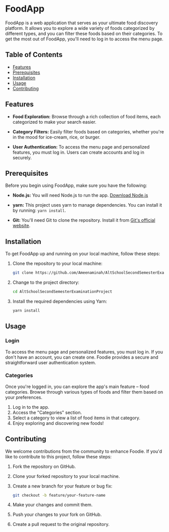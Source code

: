 # FoodApp

FoodApp is a web application that serves as your ultimate food discovery platform. It allows you to explore a wide variety of foods categorized by different types, and you can filter these foods based on their categories. To get the most out of FoodApp, you'll need to log in to access the menu page.

## Table of Contents

- [Features](#features)
- [Prerequisites](#prerequisites)
- [Installation](#installation)
- [Usage](#usage)
- [Contributing](#contributing)

## Features

- **Food Exploration:** Browse through a rich collection of food items, each categorized to make your search easier.

- **Category Filters:** Easily filter foods based on categories, whether you're in the mood for ice-cream, rice, or burger.

- **User Authentication:** To access the menu page and personalized features, you must log in. Users can create accounts and log in securely.

## Prerequisites


Before you begin using FoodApp, make sure you have the following:

- **Node.js:** You will need Node.js to run the app. [Download Node.js](https://nodejs.org/)

- **yarn:** This project uses yarn to manage dependencies. You can install it by running: `yarn install`.

- **Git:** You'll need Git to clone the repository. Install it from [Git's official website](https://git-scm.com/).

## Installation

To get FoodApp up and running on your local machine, follow these steps:

1. Clone the repository to your local machine:

   ```bash
   git clone https://github.com/Ameenaminah/AltSchoolSecondSemesterExaminationProject.git

2. Change to the project directory:

     ```bash
   cd AltSchoolSecondSemesterExaminationProject

3.  Install the required dependencies using Yarn:

     ```bash
    yarn install

## Usage

### Login

To access the menu page and personalized features, you must log in. If you don't have an account, you can create one. Foodie provides a secure and straightforward user authentication system.

### Categories
Once you're logged in, you can explore the app's main feature – food categories. Browse through various types of foods and filter them based on your preferences.

1. Log in to the app.
2. Access the "Categories" section.
3. Select a category to view a list of food items in that category.
4. Enjoy exploring and discovering new foods!

## Contributing
We welcome contributions from the community to enhance Foodie. If you'd like to contribute to this project, follow these steps:

1. Fork the repository on GitHub.
2. Clone your forked repository to your local machine.
3. Create a new branch for your feature or bug fix:

    ```bash
    git checkout -b feature/your-feature-name

4. Make your changes and commit them.
5. Push your changes to your fork on GitHub.
6. Create a pull request to the original repository.
  
